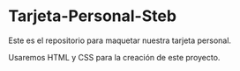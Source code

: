 # Tarjeta-Personal-Steb
Este es el repositorio para maquetar nuestra tarjeta personal.

Usaremos HTML y CSS para la creación de este proyecto.